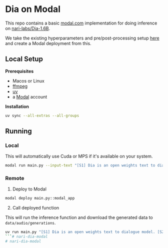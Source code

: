 # Dia on Modal

This repo contains a basic [modal.com](https://modal.com) implementation for doing inference on [nari-labs/Dia-1.6B](https://github.com/nari-labs/dia?tab=readme-ov-file).

We take the existing hyperparameters and pre/post-processing setup [here](https://github.com/nari-labs/dia/blob/main/app.py) and create a Modal deployment from this.
## Local Setup

**Prerequisites**
- Macos or Linux
- [ffmpeg](https://ffmpeg.org/)
- [uv](https://github.com/astral-sh/uv)
- a [Modal](https://modal.com/) account

**Installation**

```bash
uv sync --all-extras --all-groups
```

## Running 

### Local

This will automatically use Cuda or MPS if it's available on your system. 

```bash
modal run main.py --input-text "[S1] Dia is an open weights text to dialogue model. [S2] You get full control over scripts and voices."
```

### Remote

1. Deploy to Modal

```bash
modal deploy main.py::modal_app
```

2. Call deployed function

This will run the inference function and download the generated data to `data/audio/generations`.

```bash
uv run main.py "[S1] Dia is an open weights text to dialogue model. [S2] You get full control over scripts and voices."
```# nari-dia-modal
# nari-dia-modal
